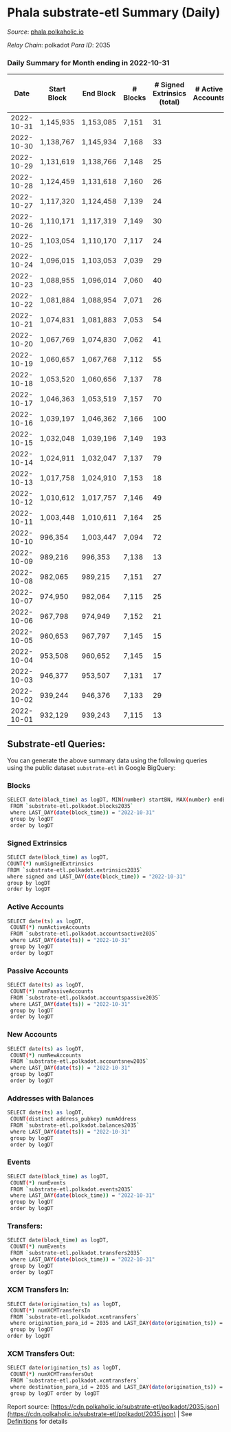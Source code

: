 # Phala substrate-etl Summary (Daily)

_Source_: [phala.polkaholic.io](https://phala.polkaholic.io)

*Relay Chain*: polkadot
*Para ID*: 2035



### Daily Summary for Month ending in 2022-10-31


| Date | Start Block | End Block | # Blocks | # Signed Extrinsics (total) | # Active Accounts | # Passive | # New | # Addresses with Balances | # Events | # Transfers | # XCM Transfers In | # XCM Transfers Out | Issues | 
| ---- | ----------- | --------- | -------- | --------------------------- | ----------------- | --------- | ----- | ------------------------- | -------- | ----------- | ------------------ | ------------------- | ------ |
| 2022-10-31 | 1,145,935 | 1,153,085 | 7,151 | 31 |  |  |  | 2,791 | 14,555 | 4 ($171.18) | 4 ($146.46) |   |  |
| 2022-10-30 | 1,138,767 | 1,145,934 | 7,168 | 33 |  |  |  | 2,788 | 14,612 | 6 ($377.01) | 3 ($23.77) |   |  |
| 2022-10-29 | 1,131,619 | 1,138,766 | 7,148 | 25 |  |  |  | 2,784 | 14,491 | 7 ($722.27) |   |   |  |
| 2022-10-28 | 1,124,459 | 1,131,618 | 7,160 | 26 |  |  |  | 2,781 | 14,542 | 10 ($1,314.25) | 4 ($627.06) |   |  |
| 2022-10-27 | 1,117,320 | 1,124,458 | 7,139 | 24 |  |  |  | 2,779 | 14,465 | 5 ($303.48) | 2 ($75.37) |   |  |
| 2022-10-26 | 1,110,171 | 1,117,319 | 7,149 | 30 |  |  |  | 2,776 | 14,566 | 6 ($457.50) | 3 ($61.15) |   |  |
| 2022-10-25 | 1,103,054 | 1,110,170 | 7,117 | 24 |  |  |  | 2,773 | 14,432 | 1 ($388.05) | 1 ($3.78) |   |  |
| 2022-10-24 | 1,096,015 | 1,103,053 | 7,039 | 29 |  |  |  | 2,772 | 14,313 | 8 ($1,102.56) | 3 ($64.89) |   |  |
| 2022-10-23 | 1,088,955 | 1,096,014 | 7,060 | 40 |  |  |  | 2,765 | 14,454 | 8 ($2,726.24) | 5 ($626.30) |   |  |
| 2022-10-22 | 1,081,884 | 1,088,954 | 7,071 | 26 |  |  |  | 2,761 | 14,334 | 5 ($552.38) | 1 ($34.47) |   |  |
| 2022-10-21 | 1,074,831 | 1,081,883 | 7,053 | 54 |  |  |  | 2,760 | 14,617 | 14 ($2,754.72) | 10 ($1,183.63) |   |  |
| 2022-10-20 | 1,067,769 | 1,074,830 | 7,062 | 41 |  |  |  | 2,756 | 14,529 | 6 ($1,110.96) | 7 ($244.07) |   |  |
| 2022-10-19 | 1,060,657 | 1,067,768 | 7,112 | 55 |  |  |  | 2,756 | 14,661 | 10 ($1,307.58) | 4 ($278.73) |   |  |
| 2022-10-18 | 1,053,520 | 1,060,656 | 7,137 | 78 |  |  |  | 2,749 | 14,905 | 20 ($5,449.79) | 5 ($1,246.74) |   |  |
| 2022-10-17 | 1,046,363 | 1,053,519 | 7,157 | 70 |  |  |  | 2,740 | 14,935 | 20 ($5,456.39) | 10 ($1,857.08) |   |  |
| 2022-10-16 | 1,039,197 | 1,046,362 | 7,166 | 100 |  |  |  | 2,734 | 15,050 | 43 ($15,471.26) | 3 ($1,366.63) |   |  |
| 2022-10-15 | 1,032,048 | 1,039,196 | 7,149 | 193 |  |  |  | 2,718 | 16,014 | 74 ($13,532.58) | 38 ($9,032.65) |   |  |
| 2022-10-14 | 1,024,911 | 1,032,047 | 7,137 | 79 |  |  |  | 2,665 | 15,028 | 15 ($3,127.40) | 20 ($3,790.78) |   |  |
| 2022-10-13 | 1,017,758 | 1,024,910 | 7,153 | 18 |  |  |  | 2,657 | 14,490 | 2 ($50.40) | 4 ($0.61) |   |  |
| 2022-10-12 | 1,010,612 | 1,017,757 | 7,146 | 49 |  |  |  | 2,655 | 14,731 | 7 ($73,827.63) | 4 ($0.56) |   |  |
| 2022-10-11 | 1,003,448 | 1,010,611 | 7,164 | 25 |  |  |  | 2,655 | 14,590 | 6 ($3,020.90) | 8 ($375.28) |   |  |
| 2022-10-10 | 996,354 | 1,003,447 | 7,094 | 72 |  |  |  | 2,651 | 14,949 | 6 ($2,602.45) | 8 ($1.05) |   |  |
| 2022-10-09 | 989,216 | 996,353 | 7,138 | 13 |  |  |  | 2,646 | 14,405 | 1 ($0.86) | 1 ($9.54) |   |  |
| 2022-10-08 | 982,065 | 989,215 | 7,151 | 27 |  |  |  | 2,645 | 14,503 | 3 ($908.40) | 1 ($0.03) |   |  |
| 2022-10-07 | 974,950 | 982,064 | 7,115 | 25 |  |  |  | 2,645 | 14,431 | 1 ($7.40) | 1 ($0.09) |   |  |
| 2022-10-06 | 967,798 | 974,949 | 7,152 | 21 |  |  |  | 2,642 | 14,545 | 2 ($1,902.80) | 6 ($0.46) |   |  |
| 2022-10-05 | 960,653 | 967,797 | 7,145 | 15 |  |  |  | 2,641 | 14,424 | 5 ($1,915.67) | 1 ($0.09) |   |  |
| 2022-10-04 | 953,508 | 960,652 | 7,145 | 15 |  |  |  | 2,638 | 14,439 |   | 2 ($0.36) |   |  |
| 2022-10-03 | 946,377 | 953,507 | 7,131 | 17 |  |  |  | 2,637 | 14,444 | 2 ($444.45) | 4 ($2.82) |   |  |
| 2022-10-02 | 939,244 | 946,376 | 7,133 | 29 |  |  |  | 2,636 | 14,543 | 9 ($1,898.53) | 5 ($443.19) |   |  |
| 2022-10-01 | 932,129 | 939,243 | 7,115 | 13 |  |  |  | 2,630 | 14,320 |   |   |   |  |

## Substrate-etl Queries:
You can generate the above summary data using the following queries using the public dataset `substrate-etl` in Google BigQuery:

### Blocks
```bash
SELECT date(block_time) as logDT, MIN(number) startBN, MAX(number) endBN, COUNT(*) numBlocks 
 FROM `substrate-etl.polkadot.blocks2035`  
 where LAST_DAY(date(block_time)) = "2022-10-31" 
 group by logDT 
 order by logDT
```

### Signed Extrinsics
```bash
SELECT date(block_time) as logDT, 
COUNT(*) numSignedExtrinsics 
FROM `substrate-etl.polkadot.extrinsics2035`  
where signed and LAST_DAY(date(block_time)) = "2022-10-31" 
group by logDT 
order by logDT
```

### Active Accounts
```bash
SELECT date(ts) as logDT, 
 COUNT(*) numActiveAccounts 
 FROM `substrate-etl.polkadot.accountsactive2035` 
 where LAST_DAY(date(ts)) = "2022-10-31" 
 group by logDT 
 order by logDT
```

### Passive Accounts
```bash
SELECT date(ts) as logDT, 
 COUNT(*) numPassiveAccounts 
 FROM `substrate-etl.polkadot.accountspassive2035` 
 where LAST_DAY(date(ts)) = "2022-10-31" 
 group by logDT 
 order by logDT
```

### New Accounts
```bash
SELECT date(ts) as logDT, 
 COUNT(*) numNewAccounts 
 FROM `substrate-etl.polkadot.accountsnew2035` 
 where LAST_DAY(date(ts)) = "2022-10-31" 
 group by logDT
 order by logDT
```

### Addresses with Balances
```bash
SELECT date(ts) as logDT,
 COUNT(distinct address_pubkey) numAddress 
 FROM `substrate-etl.polkadot.balances2035` 
 where LAST_DAY(date(ts)) = "2022-10-31" 
 group by logDT 
 order by logDT
```

### Events
```bash
SELECT date(block_time) as logDT, 
 COUNT(*) numEvents 
 FROM `substrate-etl.polkadot.events2035` 
 where LAST_DAY(date(block_time)) = "2022-10-31" 
 group by logDT 
 order by logDT
```

### Transfers:
```bash
SELECT date(block_time) as logDT, 
 COUNT(*) numEvents 
 FROM `substrate-etl.polkadot.transfers2035` 
 where LAST_DAY(date(block_time)) = "2022-10-31" 
 group by logDT 
 order by logDT
```

### XCM Transfers In:
```bash
SELECT date(origination_ts) as logDT, 
 COUNT(*) numXCMTransfersIn 
 FROM `substrate-etl.polkadot.xcmtransfers` 
 where origination_para_id = 2035 and LAST_DAY(date(origination_ts)) = "2022-10-31" 
 group by logDT 
order by logDT
```

### XCM Transfers Out:
```bash
SELECT date(origination_ts) as logDT, 
 COUNT(*) numXCMTransfersOut 
 FROM `substrate-etl.polkadot.xcmtransfers` 
 where destination_para_id = 2035 and LAST_DAY(date(origination_ts)) = "2022-10-31" 
 group by logDT order by logDT
```


Report source: [https://cdn.polkaholic.io/substrate-etl/polkadot/2035.json](https://cdn.polkaholic.io/substrate-etl/polkadot/2035.json) | See [Definitions](/DEFINITIONS.md) for details
